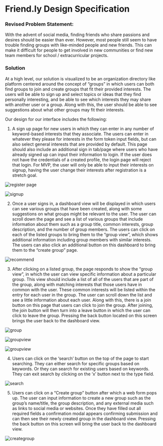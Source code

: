 # Friend.ly Design Specification

### Revised Problem Statement:

With the advent of social media, finding friends who share passions and desires should be easier than ever. However, most people still seem to have trouble finding groups with like-minded people and new friends. This can make it difficult for people to get involved in new communities or find new team members for school / extracurricular projects.

### Solution

At a high level, our solution is visualized to be an organization directory like platform centered around the concept of “groups” in which users can both find groups to join and create groups that fit their provided interests. The users will be able to sign up and select topics or ideas that they find personally interesting, and be able to see which interests they may share with another user or a group. Along with this, the user should be able to see suggestions about what other groups may fit their interests.

Our design for our interface includes the following:

1. A sign up page for new users in which they can enter in any number of keyword-based interests that they associate. The users can enter in whatever they please for interests in the form token input fields, but can also select general interests that are provided by default. This page should also include an additional sign in tab/page where users who have already signed up can input their information to login. If the user does not have the credentials of a created profile, the login page will reject that login. For MVP, the user will only be able to input their interests on signup, having the user change their interests after registration is a stretch goal.


![register page](https://github.com/Info442-team-2/friendly-mvp/blob/master/img/registration.jpg)

![signup](https://github.com/Info442-team-2/friendly-mvp/blob/master/img/signup.jpg)

2. Once a user signs in, a dashboard view will be displayed in which users can see various groups that have been created, along with some suggestions on what groups might be relevant to the user. The user can scroll down the page and see a list of various groups that include information about them such as a group title, common interests, group description, and the number of group members. The users can click on each of the listed groups to bring them to the “group view”, which shows additional information including group members with similar interests. The users can also click an additional button on this dashboard to bring them to the “create group” page.

![recommend](https://github.com/Info442-team-2/friendly-mvp/blob/master/img/recommend.jpg)

3. After clicking on a listed group, the page responds to show the “group view”, in which the user can view specific information about a particular group. This view should include a list of all of the users that are part of the group, along with matching interests that those users have in common with the user. These common interests will be listed within the entry for each user in the group. The user can scroll down the list and see a little  information about each user. Along with this, there is a join button on this page that users can click to join the group. After joining, the join button will then turn into a leave button in which the user can click to leave the group. Pressing the back button located on this screen brings the user back to the dashboard view.

![group](https://github.com/Info442-team-2/friendly-mvp/blob/master/img/group.jpg)

![groupview](https://github.com/Info442-team-2/friendly-mvp/blob/master/img/groupview.jpg)

![groupview](https://github.com/Info442-team-2/friendly-mvp/blob/master/img/dark.jpg)

4. Users can click on the ‘search’ button on the top of the page to start searching. They can either search for specific groups based on keywords. Or they can search for existing users based on keywords. They can exit search by clicking on the ‘x’ button next to the type field.

![search](https://github.com/Info442-team-2/friendly-mvp/blob/master/img/search.jpg)

5. Users can click on a “Create group” button after which a web form pops up. The user can input information to create a new group such as the group’s name/title, the group description, and any external media such as links to social media or websites. Once they have filled out all required fields a confirmation modal appears confirming submission and can then see their newly created group in the dashboard view. Pressing the back button on this screen will bring the user back to the dashboard view.

![creategroup](https://github.com/Info442-team-2/friendly-mvp/blob/master/img/create.jpg)
